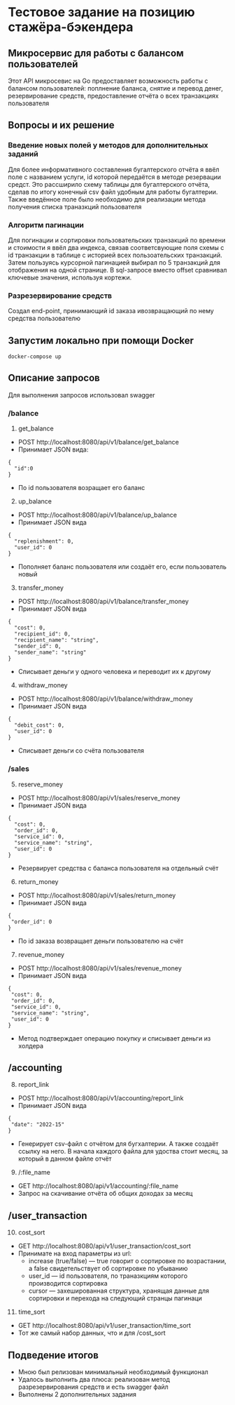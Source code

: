 # Тестовое задание на позицию стажёра-бэкендера
## Микросервис для работы с балансом пользователей

Этот API микросевис на Go предоставляет возможность работы с балансом пользователей: поплнение баланса, снятие и перевод денег, резервирование средств, предоставление отчёта о всех транзакциях пользователя

## Вопросы и их решение

### Введение новых полей у методов для дополнительных заданий
Для более информативного составления бугалтерского отчёта я ввёл поле с названием услуги, id которой передаётся в методе резервации средст. Это рассширило схему таблицы для бугалтерского отчёта, сделав по итогу конечный csv файл удобным для работы бугалтерии. Также введённое поле было необходимо для реализации метода получения списка траназкций пользователя

### Алгоритм пагинации
Для погинации и сортировки пользовательских транзакций по времени и стоимости я ввёл два индекса, связав соответсвующие поля схемы с id транзакции в таблице с историей всех пользоательских транзакций. Затем пользуясь курсорной пагинацией выбирал по 5 транзакций для отображения на одной странице. В sql-запросе вместо offset сравнивал ключевые значения, используя кортежи.

### Разрезервирование средств
Создал end-point, принимающий id заказа ивозвращающий по нему средства пользователю

## Запустим локально при помощи Docker

```
docker-compose up
```

## Описание запросов
Для выполнения запросов использовал swagger

### /balance
1. get_balance
  - POST http://localhost:8080/api/v1/balance/get_balance
  - Принимает JSON вида:
  ```
  {
    "id":0
  }
  ```
  - По id пользователя возращает его баланс
2. up_balance
  - POST http://localhost:8080/api/v1/balance/up_balance
  - Принимает JSON вида
  ```
  {
    "replenishment": 0, 
    "user_id": 0
  }
  ```
  - Пополняет баланс пользователя или создаёт его, если пользователь новый
3. transfer_money
  - POST http://localhost:8080/api/v1/balance/transfer_money
  - Принимает JSON вида
  ```
  {
    "cost": 0,
    "recipient_id": 0,
    "recipient_name": "string",
    "sender_id": 0,
    "sender_name": "string"
  }
  ```
  - Списывает деньги у одного человека и переводит их к другому
 4. withdraw_money
  - POST http://localhost:8080/api/v1/balance/withdraw_money
  - Принимает JSON вида
  ```
  {
    "debit_cost": 0,
    "user_id": 0
  }
  ```
  - Списывает деньги со счёта пользователя 

### /sales
5. reserve_money
  - POST http://localhost:8080/api/v1/sales/reserve_money
  - Принимает JSON вида
  ```
  {
    "cost": 0,
    "order_id": 0,
    "service_id": 0,
    "service_name": "string",
    "user_id": 0
  }
  ```
  - Резервирует средства с баланса пользователя на отдельный счёт
 6. return_money
  - POST http://localhost:8080/api/v1/sales/return_money
  - Принимает JSON вида
   ```
  {
    "order_id": 0
  }
  ```
  - По id заказа возвращает деньги пользователю на счёт
7. revenue_money
  - POST http://localhost:8080/api/v1/sales/revenue_money
  - Принимает JSON вида
   ```
  {
    "cost": 0,
    "order_id": 0,
    "service_id": 0,
    "service_name": "string",
    "user_id": 0
  }
  ```
  - Метод подтверждает операцию покупку и списывает деньги из холдера

## /accounting
8. report_link
  - POST http://localhost:8080/api/v1/accounting/report_link
  - Принимает JSON вида
   ```
  {
    "date": "2022-15"
  }
  ```
  - Генерирует csv-файл с отчётом для бугхалтерии. А также создаёт ссылку на него. В начала каждого файла для удоства стоит месяц, за который в данном файле отчёт
9. /:file_name
  - GET http://localhost:8080/api/v1/accounting/:file_name
  - Запрос на скачивание отчёта об общих доходах за месяц

## /user_transaction
10. cost_sort
  - GET http://localhost:8080/api/v1/user_transaction/cost_sort
  - Принимате на вход параметры из url:
    - increase (true/false) — true говорит о сортировке по возрастании, а false свидетельствует об сортировке по убыванию
    - user_id — id пользователя, по траназкциям которого производится сортировка
    - cursor — захешированная структура, хранящая данные для сортировки и перехода на следующий странцы пагинаци
11. time_sort
  - GET http://localhost:8080/api/v1/user_transaction/time_sort
  - Тот же самый набор данных, что и для /cost_sort

## Подведение итогов
- Мною был релизован минимальный необходимый функционал
- Удалось выполнить два плюса: реализован метод разрезервирования средств и есть swagger файл
- Выполнены 2 дополнительных задания
